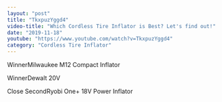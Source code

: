 ```yaml
---
layout: "post"
title: "TkxpuzYggd4"
video-title: "Which Cordless Tire Inflator is Best? Let's find out!"
date: "2019-11-18"
youtube: "https://www.youtube.com/watch?v=TkxpuzYggd4"
category: "Cordless Tire Inflator"
---
```

<div class="space-y-1"><p><span class="inline-flex items-center justify-center px-2 py-1 mr-2 text-sm font-semibold leading-none text-red-50 bg-red-600 rounded-full">Winner</span>Milwaukee M12 Compact Inflator<br></p><p><span class="inline-flex items-center justify-center px-2 py-1 mr-2 text-sm font-semibold leading-none text-red-50 bg-red-600 rounded-full">Winner</span>Dewalt 20V<br></p><p><span class="inline-flex items-center justify-center px-2 py-1 mr-2 text-sm font-semibold leading-none bg-white hover:bg-gray-100 text-gray-400 border border-gray-200 rounded-full">Close Second</span>Ryobi One+ 18V Power Inflator<br></p></div>